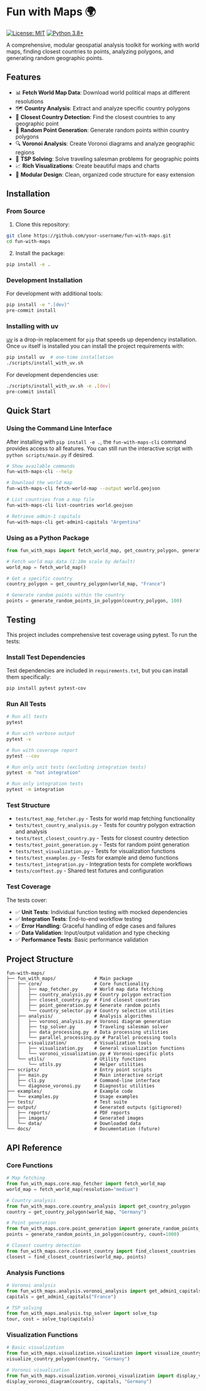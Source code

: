 # Fun with Maps 🌍

[![License: MIT](https://img.shields.io/badge/License-MIT-yellow.svg)](https://opensource.org/licenses/MIT)
[![Python 3.8+](https://img.shields.io/badge/python-3.8+-blue.svg)](https://www.python.org/downloads/)

A comprehensive, modular geospatial analysis toolkit for working with world maps, finding closest countries to points, analyzing polygons, and generating random geographic points.

## Features

- 📊 **Fetch World Map Data**: Download world political maps at different resolutions
- 🗺️ **Country Analysis**: Extract and analyze specific country polygons
- 📍 **Closest Country Detection**: Find the closest countries to any geographic point
- 🎯 **Random Point Generation**: Generate random points within country polygons
- 🔍 **Voronoi Analysis**: Create Voronoi diagrams and analyze geographic regions
- 🧭 **TSP Solving**: Solve traveling salesman problems for geographic points
- 📈 **Rich Visualizations**: Create beautiful maps and charts
- 🔧 **Modular Design**: Clean, organized code structure for easy extension

## Installation

### From Source

1. Clone this repository:
```bash
git clone https://github.com/your-username/fun-with-maps.git
cd fun-with-maps
```

2. Install the package:
```bash
pip install -e .
```

### Development Installation

For development with additional tools:
```bash
pip install -e ".[dev]"
pre-commit install
```

### Installing with uv

[uv](https://github.com/astral-sh/uv) is a drop-in replacement for `pip` that
speeds up dependency installation. Once `uv` itself is installed you can install
the project requirements with:

```bash
pip install uv  # one-time installation
./scripts/install_with_uv.sh
```

For development dependencies use:

```bash
./scripts/install_with_uv.sh -e .[dev]
pre-commit install
```

## Quick Start

### Using the Command Line Interface

After installing with `pip install -e .`, the ``fun-with-maps-cli`` command
provides access to all features. You can still run the interactive script with
``python scripts/main.py`` if desired.

```bash
# Show available commands
fun-with-maps-cli --help

# Download the world map
fun-with-maps-cli fetch-world-map --output world.geojson

# List countries from a map file
fun-with-maps-cli list-countries world.geojson

# Retrieve admin‑1 capitals
fun-with-maps-cli get-admin1-capitals "Argentina"
```

### Using as a Python Package

```python
from fun_with_maps import fetch_world_map, get_country_polygon, generate_random_points_in_polygon

# Fetch world map data (1:10m scale by default)
world_map = fetch_world_map()

# Get a specific country
country_polygon = get_country_polygon(world_map, "France")

# Generate random points within the country
points = generate_random_points_in_polygon(country_polygon, 100)
```

## Testing

This project includes comprehensive test coverage using pytest. To run the tests:

### Install Test Dependencies

Test dependencies are included in `requirements.txt`, but you can install them specifically:

```bash
pip install pytest pytest-cov
```

### Run All Tests

```bash
# Run all tests
pytest

# Run with verbose output
pytest -v

# Run with coverage report
pytest --cov

# Run only unit tests (excluding integration tests)
pytest -m "not integration"

# Run only integration tests
pytest -m integration
```

### Test Structure

- `tests/test_map_fetcher.py` - Tests for world map fetching functionality
- `tests/test_country_analysis.py` - Tests for country polygon extraction and analysis
- `tests/test_closest_country.py` - Tests for closest country detection
- `tests/test_point_generation.py` - Tests for random point generation
- `tests/test_visualization.py` - Tests for visualization functions
- `tests/test_examples.py` - Tests for example and demo functions
- `tests/test_integration.py` - Integration tests for complete workflows
- `tests/conftest.py` - Shared test fixtures and configuration

### Test Coverage

The tests cover:
- ✅ **Unit Tests**: Individual function testing with mocked dependencies
- ✅ **Integration Tests**: End-to-end workflow testing
- ✅ **Error Handling**: Graceful handling of edge cases and failures
- ✅ **Data Validation**: Input/output validation and type checking
- ✅ **Performance Tests**: Basic performance validation

## Project Structure

```
fun-with-maps/
├── fun_with_maps/              # Main package
│   ├── core/                   # Core functionality
│   │   ├── map_fetcher.py      # World map data fetching
│   │   ├── country_analysis.py # Country polygon extraction
│   │   ├── closest_country.py  # Find closest countries
│   │   ├── point_generation.py # Generate random points
│   │   └── country_selector.py # Country selection utilities
│   ├── analysis/               # Analysis algorithms
│   │   ├── voronoi_analysis.py # Voronoi diagram generation
│   │   ├── tsp_solver.py       # Traveling salesman solver
│   │   ├── data_processing.py  # Data processing utilities
│   │   └── parallel_processing.py # Parallel processing tools
│   ├── visualization/          # Visualization tools
│   │   ├── visualization.py    # General visualization functions
│   │   └── voronoi_visualization.py # Voronoi-specific plots
│   └── utils/                  # Utility functions
│       └── utils.py            # Helper utilities
├── scripts/                    # Entry point scripts
│   ├── main.py                 # Main interactive script
│   ├── cli.py                  # Command-line interface
│   └── diagnose_voronoi.py     # Diagnostic utilities
├── examples/                   # Example code
│   └── examples.py             # Usage examples
├── tests/                      # Test suite
├── output/                     # Generated outputs (gitignored)
│   ├── reports/                # PDF reports
│   ├── images/                 # Generated images
│   └── data/                   # Downloaded data
└── docs/                       # Documentation (future)
```

## API Reference

### Core Functions

```python
# Map fetching
from fun_with_maps.core.map_fetcher import fetch_world_map
world_map = fetch_world_map(resolution="medium")

# Country analysis
from fun_with_maps.core.country_analysis import get_country_polygon
country = get_country_polygon(world_map, "Germany")

# Point generation
from fun_with_maps.core.point_generation import generate_random_points_in_polygon
points = generate_random_points_in_polygon(country, count=1000)

# Closest country detection
from fun_with_maps.core.closest_country import find_closest_countries
closest = find_closest_countries(world_map, points)
```

### Analysis Functions

```python
# Voronoi analysis
from fun_with_maps.analysis.voronoi_analysis import get_admin1_capitals
capitals = get_admin1_capitals("France")

# TSP solving
from fun_with_maps.analysis.tsp_solver import solve_tsp
tour, cost = solve_tsp(capitals)
```

### Visualization Functions

```python
# Basic visualization
from fun_with_maps.visualization.visualization import visualize_country_polygon
visualize_country_polygon(country, "Germany")

# Voronoi visualization
from fun_with_maps.visualization.voronoi_visualization import display_voronoi_diagram
display_voronoi_diagram(country, capitals, "Germany")
```
